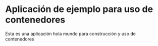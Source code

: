 # Aplicación de ejemplo para uso de contenedores

Esta es una aplicación hola mundo para construcción y uso de contenedores
